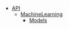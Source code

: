 - [API](doc/OpenSearch/API.md)
  - [MachineLearning](doc/OpenSearch/API/MachineLearning.md)
    - [Models](doc/OpenSearch/API/MachineLearning/Models.md)
